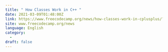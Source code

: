 ```yaml
---
title: " How Classes Work in C++ "
date: 2021-03-09T01:48:00Z
link: https://www.freecodecamp.org/news/how-classes-work-in-cplusplus/?utm_medium=RSS&utm_source=news.12bit.vn
site: www.freecodecamp.org/news
language: English
category:
  -   
draft: false
---
```

